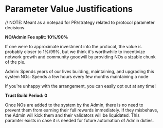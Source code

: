 # Parameter Value Justifications

// NOTE: Meant as a notepad for PR/strategy related to protocol parameter decisions


**NO/Admin Fee split: 10%/90%**

If one were to approximate investment into the protocol, the value is probably closer to 1%/99%, but we think it's worthwhile to incentivize network growth and community goodwill by providing NOs a sizable chunk of the pie.

Admin: Spends years of our lives building, maintaining, and upgrading this system
NOs: Spends a few hours every few months maintaining a node

If you're unhappy with the arrangement, you can easily opt out at any time!


**Trust Build Period: 0**

Once NOs are added to the system by the Admin, there is no need to prevent them from earning their full rewards immediately. If they misbehave, the Admin will kick them and their validators will be liquidated. This paramter exists in case it is needed for future automation of Admin duties.

